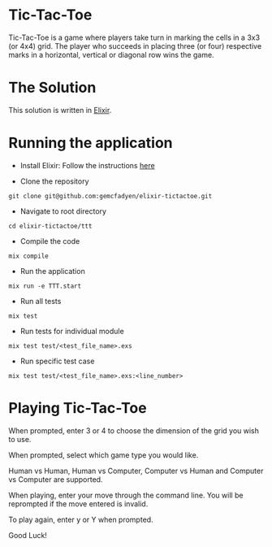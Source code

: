 # Tic-Tac-Toe

Tic-Tac-Toe is a game where players take turn in marking the cells in a 3x3 (or 4x4) grid. The player who succeeds in placing three (or four) respective marks in a horizontal, vertical or diagonal row wins the game.

# The Solution
This solution is written in [Elixir](http://elixir-lang.org/).


# Running the application
- Install Elixir:
Follow the instructions [here]( http://elixir-lang.org/install.html)

- Clone the repository
```
git clone git@github.com:gemcfadyen/elixir-tictactoe.git
```
- Navigate to root directory
```
cd elixir-tictactoe/ttt
```
- Compile the code
```
mix compile
```
- Run the application
```
mix run -e TTT.start
```
- Run all tests
```
mix test
```
- Run tests for individual module
```
mix test test/<test_file_name>.exs
```
- Run specific test case
```
mix test test/<test_file_name>.exs:<line_number>
```

# Playing Tic-Tac-Toe
When prompted, enter 3 or 4 to choose the dimension of the grid you wish to use.

When prompted, select which game type you would like.

Human vs Human, Human vs Computer, Computer vs Human and Computer vs Computer are supported.

When playing, enter your move through the command line. You will be reprompted if the move entered is invalid.

To play again, enter y or Y when prompted.

Good Luck!


